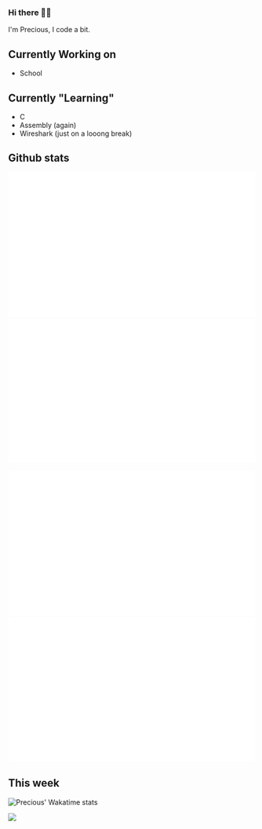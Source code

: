 ### Hi there 👋🏾 
I'm Precious, I code a bit.

## Currently Working on  
- School


## Currently "Learning"
- C
- Assembly (again)
- Wireshark (just on a looong break)

## Github stats
![](https://raw.githubusercontent.com/Kyu/github-stats/master/generated/overview.svg#gh-dark-mode-only)
![](https://raw.githubusercontent.com/Kyu/github-stats/master/generated/overview.svg#gh-light-mode-only)

![](https://raw.githubusercontent.com/Kyu/github-stats/master/generated/languages.svg#gh-dark-mode-only)
![](https://raw.githubusercontent.com/Kyu/github-stats/master/generated/languages.svg#gh-light-mode-only)

## This week
![Precious' Wakatime stats](https://github-readme-stats.vercel.app/api/wakatime?username=Yu&langs_count=5&layout=compact&hide_progress=true)

![](https://komarev.com/ghpvc/?username=your-github-username)

